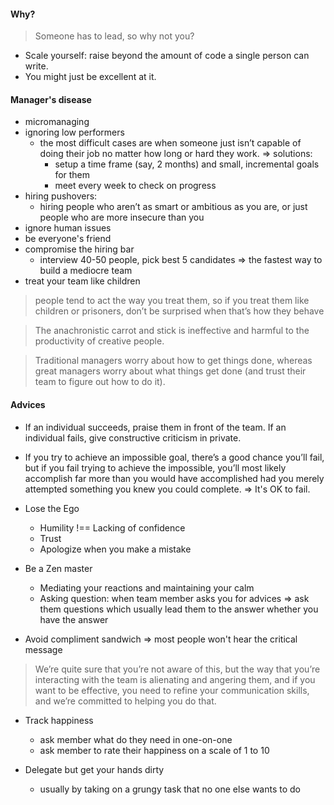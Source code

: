 #### Why?
> Someone has to lead, so why not you?
- Scale yourself: raise beyond the amount of code a single person can write.
- You might just be excellent at it.

#### Manager's disease
- micromanaging
- ignoring low performers
    - the most difficult cases are when someone just isn’t capable of doing their job no matter how long or hard they work.
    => solutions:
        - setup a time frame (say, 2 months) and small, incremental goals for them
        - meet every week to check on progress
- hiring pushovers:
    - hiring people who aren’t as smart or ambitious as you are, or just people who are more insecure than you
- ignore human issues 
- be everyone's friend   
- compromise the hiring bar
    - interview 40-50 people, pick best 5 candidates => the fastest way to build a mediocre team
- treat your team like children

> people tend to act the way you treat them, so if you treat them like children or prisoners, don’t be surprised when that’s how they behave

> The anachronistic carrot and stick is ineffective and harmful to the productivity of creative people.

> Traditional managers worry about how to get things done, whereas great managers worry about what things get done (and trust their team to figure out how to do it).

#### Advices
- If an individual succeeds, praise them in front of the team. If an individual fails, give constructive criticism in private.
- If you try to achieve an impossible goal, there’s a good chance you’ll fail, but if you fail trying to achieve the impossible, you’ll most likely accomplish far more than you would have accomplished had you merely attempted something you knew you could complete.
=> It's OK to fail.

- Lose the Ego
    - Humility !== Lacking of confidence
    - Trust
    - Apologize when you make a mistake
- Be a Zen master
    - Mediating your reactions and maintaining your calm
    - Asking question: when team member asks you for advices => ask them questions which
    usually lead them to the answer whether you have the answer   
    
- Avoid compliment sandwich => most people won't
hear the critical message

> We’re quite sure that you’re not aware of this, but the way that you’re interacting with the team is alienating and angering them, and if you want to be effective, you need to refine your communication skills, 
and we’re committed to helping you do that.    

- Track happiness
    - ask member what do they need in one-on-one
    - ask member to rate their happiness on a scale of 1 to 10
    
- Delegate but get your hands dirty
    - usually by taking on a grungy task that no one else wants to do